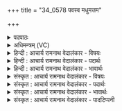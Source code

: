 +++
title = "34_0578 पवस्व मधुमत्तम"

+++
<details><summary>पदपाठः</summary>

प꣡व꣢꣯स्व। म꣡धु꣢꣯मत्तमः। इ꣡न्द्रा꣢꣯य। सो꣣म। क्रतुवि꣡त्त꣢मः। क्र꣣तु। वि꣡त्त꣢꣯मः। म꣡दः꣢꣯। म꣡हि꣢꣯। द्यु꣣क्ष꣡त꣢मः। द्यु꣣क्ष꣡। तमः꣢꣯। म꣡दः꣢꣯। ५७८।
</details>

<details><summary>अधिमन्त्रम् (VC)</summary>

- पवमानः सोमः
- गौरवीतिः शाक्त्यः
- ककुप्
- ऋषभः
- पावमानं काण्डम्
</details>

<details><summary>हिन्दी : आचार्य रामनाथ वेदालंकार - विषयः</summary>

प्रथम मन्त्र में सोम परमात्मा से प्रार्थना की गयी है।
</details>

<details><summary>हिन्दी : आचार्य रामनाथ वेदालंकार - पदार्थः</summary>

पदार्थान्वय -  हे (सोम) आनन्दरसागार परमात्मन् ! (मधुमत्तमः) सबसे अधिक मधुर, (क्रतुवित्तमः) सबसे अधिक प्रज्ञा और कर्म को प्राप्त करानेवाले, और (मदः) हर्षप्रदाता आप (इन्द्राय) मेरे आत्मा के लिए (पवस्व) आनन्द-रस को प्रवाहित कीजिए। (मदः) आपसे दिया हुआ आनन्द (महि) अत्यधिक (द्युक्षतमः) तेज का निवास करानेवाला होता है ॥१॥ इस मन्त्र में ‘तमो मदः’ की आवृत्ति में यमक अलङ्कार है। ‘तम, तमो, तमो’ में वृत्त्यनुप्रास है ॥१॥
</details>

<details><summary>हिन्दी : आचार्य रामनाथ वेदालंकार - भावार्थः</summary>

भावार्थ -  अत्यन्त मधुर, ज्ञान तथा कर्म के उपदेशक, आनन्ददाता परमात्मा का ध्यान कर-करके योगीजन अपार आनन्दरस से परिपूर्ण हो जाते हैं ॥१॥
</details>

<details><summary>संस्कृत : आचार्य रामनाथ वेदालंकार - विषयः</summary>

तत्राद्ये मन्त्रे सोमं परमात्मानं प्रार्थयते।
</details>

<details><summary>संस्कृत : आचार्य रामनाथ वेदालंकार - पदार्थः</summary>

पदार्थान्वय -  हे (सोम) आनन्दरसागार परमात्मन् ! (मधुमत्तमः) अतिशयेन मधुरः, (क्रतुवित्तमः) अतिशयेन कर्मणः प्रज्ञायाश्च लम्भकः (मदः) हर्षकरश्च त्वम् (इन्द्राय) मदीयाय आत्मने (पवस्व) प्रस्रव, आनन्दरसं प्रवाहय। (मदः) त्वज्जनितः आनन्दः (महि) अत्यर्थम्। महि यथा स्यात्तथेति क्रियाविशेषणमेतत्। (द्युक्षतमः) अतिशयेन तेजसो निवासकः भवति। द्यां दीप्तिं क्षाययति निवासयतीति द्युक्षः, अतिशयेन द्युक्षः द्युक्षतमः ॥१॥ ‘तमो मदः’ इत्यस्यावृत्तौ यमकालङ्कारः। ‘तम, तमो, तमो’ इत्यत्र च वृत्त्यनुप्रासः ॥१॥
</details>

<details><summary>संस्कृत : आचार्य रामनाथ वेदालंकार - भावार्थः</summary>

भावार्थ -  मधुरमधुरं ज्ञानकर्मोपदेष्टारमानन्दप्रदं परमात्मानं ध्यायं ध्यायं योगिनो निरतिशयानन्दरसनिर्भरा जायन्ते ॥१॥
</details>

<details><summary>संस्कृत : आचार्य रामनाथ वेदालंकार - पादटिप्पनी</summary>

टिप्पनी -   १. वैदिकयन्त्रालयमुद्रितायां सामसंहितायां तु अष्टम्या उरुराङ्गिरसः ऋषिर्निर्दिष्टः। २. ऋ० ९।१०८।१, साम० ६९२।
</details>